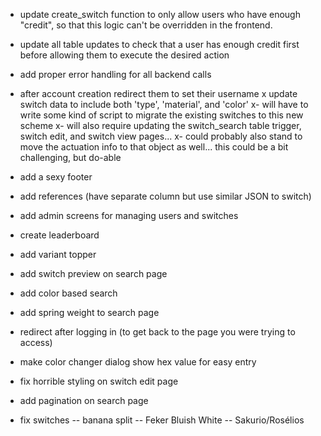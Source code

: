 - update create_switch function to only allow users who have enough "credit", so that this logic can't be overridden in the frontend.
- update all table updates to check that a user has enough credit first before allowing them to execute the desired action
- add proper error handling for all backend calls
- after account creation redirect them to set their username
x update switch data to include both 'type', 'material', and 'color'
x- will have to write some kind of script to migrate the existing switches to this new scheme
x- will also require updating the switch_search table trigger, switch edit, and switch view pages...
x- could probably also stand to move the actuation info to that object as well...  this could be a bit challenging, but do-able
- add a sexy footer
- add references (have separate column but use similar JSON to switch)
- add admin screens for managing users and switches
- create leaderboard
- add variant topper
- add switch preview on search page
- add color based search
- add spring weight to search page
- redirect after logging in (to get back to the page you were trying to access)
- make color changer dialog show hex value for easy entry
- fix horrible styling on switch edit page
- add pagination on search page

- fix switches
-- banana split
-- Feker Bluish White
-- Sakurio/Rosélios